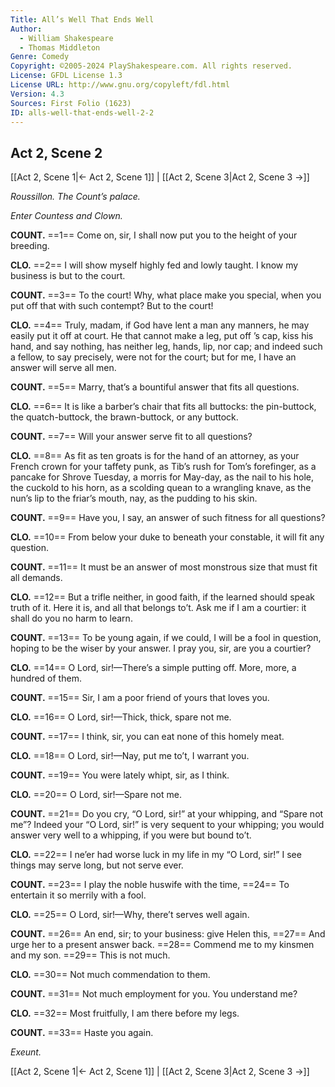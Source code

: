 ```yaml
---
Title: All’s Well That Ends Well
Author: 
  - William Shakespeare
  - Thomas Middleton
Genre: Comedy
Copyright: ©2005-2024 PlayShakespeare.com. All rights reserved.
License: GFDL License 1.3
License URL: http://www.gnu.org/copyleft/fdl.html
Version: 4.3
Sources: First Folio (1623)
ID: alls-well-that-ends-well-2-2
---
```


## Act 2, Scene 2
[[Act 2, Scene 1|← Act 2, Scene 1]] | [[Act 2, Scene 3|Act 2, Scene 3 →]]

*Roussillon. The Count’s palace.*

*Enter Countess and Clown.*

**COUNT.**
==1== Come on, sir, I shall now put you to the height of your breeding.

**CLO.**
==2== I will show myself highly fed and lowly taught. I know my business is but to the court.

**COUNT.**
==3== To the court! Why, what place make you special, when you put off that with such contempt? But to the court!

**CLO.**
==4== Truly, madam, if God have lent a man any manners, he may easily put it off at court. He that cannot make a leg, put off ’s cap, kiss his hand, and say nothing, has neither leg, hands, lip, nor cap; and indeed such a fellow, to say precisely, were not for the court; but for me, I have an answer will serve all men.

**COUNT.**
==5== Marry, that’s a bountiful answer that fits all questions.

**CLO.**
==6== It is like a barber’s chair that fits all buttocks: the pin-buttock, the quatch-buttock, the brawn-buttock, or any buttock.

**COUNT.**
==7== Will your answer serve fit to all questions?

**CLO.**
==8== As fit as ten groats is for the hand of an attorney, as your French crown for your taffety punk, as Tib’s rush for Tom’s forefinger, as a pancake for Shrove Tuesday, a morris for May-day, as the nail to his hole, the cuckold to his horn, as a scolding quean to a wrangling knave, as the nun’s lip to the friar’s mouth, nay, as the pudding to his skin.

**COUNT.**
==9== Have you, I say, an answer of such fitness for all questions?

**CLO.**
==10== From below your duke to beneath your constable, it will fit any question.

**COUNT.**
==11== It must be an answer of most monstrous size that must fit all demands.

**CLO.**
==12== But a trifle neither, in good faith, if the learned should speak truth of it. Here it is, and all that belongs to’t. Ask me if I am a courtier: it shall do you no harm to learn.

**COUNT.**
==13== To be young again, if we could, I will be a fool in question, hoping to be the wiser by your answer. I pray you, sir, are you a courtier?

**CLO.**
==14== O Lord, sir!—There’s a simple putting off. More, more, a hundred of them.

**COUNT.**
==15== Sir, I am a poor friend of yours that loves you.

**CLO.**
==16== O Lord, sir!—Thick, thick, spare not me.

**COUNT.**
==17== I think, sir, you can eat none of this homely meat.

**CLO.**
==18== O Lord, sir!—Nay, put me to’t, I warrant you.

**COUNT.**
==19== You were lately whipt, sir, as I think.

**CLO.**
==20== O Lord, sir!—Spare not me.

**COUNT.**
==21== Do you cry, “O Lord, sir!” at your whipping, and “Spare not me”? Indeed your “O Lord, sir!” is very sequent to your whipping; you would answer very well to a whipping, if you were but bound to’t.

**CLO.**
==22== I ne’er had worse luck in my life in my “O Lord, sir!” I see things may serve long, but not serve ever.

**COUNT.**
==23== I play the noble huswife with the time,
==24== To entertain it so merrily with a fool.

**CLO.**
==25== O Lord, sir!—Why, there’t serves well again.

**COUNT.**
==26== An end, sir; to your business: give Helen this,
==27== And urge her to a present answer back.
==28== Commend me to my kinsmen and my son.
==29== This is not much.

**CLO.**
==30== Not much commendation to them.

**COUNT.**
==31== Not much employment for you. You understand me?

**CLO.**
==32== Most fruitfully, I am there before my legs.

**COUNT.**
==33== Haste you again.

*Exeunt.*

[[Act 2, Scene 1|← Act 2, Scene 1]] | [[Act 2, Scene 3|Act 2, Scene 3 →]]